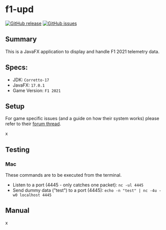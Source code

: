 # f1-upd

[![GitHub release](https://img.shields.io/github/v/release/ngwn-studio/f1-udp?include_prereleases&style=for-the-badge)](https://github.com/ngwn-studio/f1-udp/releases)
[![GitHub issues](https://img.shields.io/github/issues/ngwn-studio/f1-udp?style=for-the-badge)](https://github.com/ngwn-studio/f1-udp/issues)

## Summary
This is a JavaFX application to display and handle F1 2021 telemetry data.

## Specs:
- JDK: ``Corretto-17``
- JavaFX: ``17.0.1``
- Game Version: ``F1 2021 ``

## Setup

For game specific issues (and a guide on how their system works) please refer to their [forum thread]( https://forums.codemasters.com/topic/80231-f1-2021-udp-specification/).

x

## Testing

### Mac
These commands are to be executed from the terminal.

- Listen to a port (4445 - only catches one packet): `nc -ul 4445` 
- Send dummy data ("test") to a port (4445): `echo -n "test" | nc -4u -w0 localhost 4445`

## Manual

x
